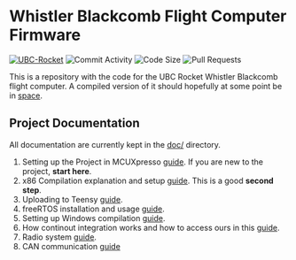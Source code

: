 # Whistler Blackcomb Flight Computer Firmware

[![UBC-Rocket](https://circleci.com/gh/UBC-Rocket/Whistler-Blackcomb-v2.svg?style=shield)](https://app.circleci.com/pipelines/github/UBC-Rocket/Whistler-Blackcomb-v2)
![Commit Activity](https://img.shields.io/github/commit-activity/m/ubc-rocket/whistler-blackcomb-v2)
![Code Size](https://img.shields.io/github/languages/code-size/ubc-rocket/whistler-blackcomb-v2)
![Pull Requests](https://img.shields.io/github/issues-pr/UBC-Rocket/Whistler-Blackcomb-v2)


This is a repository with the code for the UBC Rocket Whistler Blackcomb flight computer. A compiled version of it should hopefully at some point be in [space](https://en.wikipedia.org/wiki/K%C3%A1rm%C3%A1n_line). 

## Project Documentation

All documentation are currently kept in the [doc/](doc/) directory. 

1. Setting up the Project in MCUXpresso [guide](doc/1-MCUXpresso-Setup.md). If you are new to the project, **start here**.
2. x86 Compilation explanation and setup [guide](doc/2-x86-Compilation.md). This is a good **second step**.
3. Uploading to Teensy [guide](doc/3-Teensy-Upload.md).
4. freeRTOS installation and usage [guide](doc/4-RTOS-Basics.md).
5. Setting up Windows compilation [guide](doc/5-Windows-Compilation-with-Cygwin.md). 
6. How continout integration works and how to access ours in this [guide](doc/6-Continuous-Integration.md). 
7. Radio system [guide](doc/7-Radio.md). 
8. CAN communication [guide](doc/8-CAN.md)
